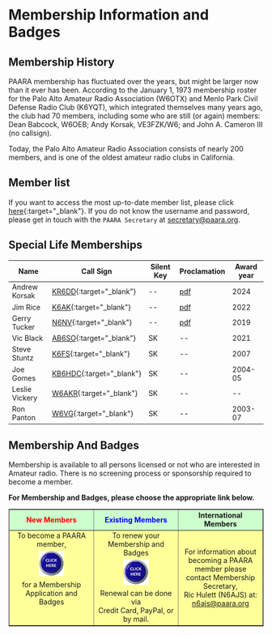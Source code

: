 # Membership Information and Badges

## Membership History

PAARA membership has fluctuated over the years, but might be larger now than it ever has been. According to the January 1, 1973 membership roster for the Palo Alto Amateur Radio Association (W6OTX) and Menlo Park Civil Defense Radio Club (K6YQT), which integrated themselves many years ago, the club had 70 members, including some who are still (or again) members: Dean Babcock, W6OEB; Andy Korsak, VE3FZK/W6; and John A. Cameron III (no callsign).

Today, the Palo Alto Amateur Radio Association consists of nearly 200 members, and is one of the oldest amateur radio clubs in California.

## Member list

If you want to access the most up-to-date member list, please click [here](https://forms.gle/59r9LmEgWiwoJ7TBA){:target="_blank"}. If you do not know the username and password, please get in touch with the `PAARA Secretary` at <secretary@paara.org>.


## Special Life Memberships

| Name | Call Sign | Silent Key | Proclamation | Award year |
|------|-----------|------------|--------------|------------|
| Andrew Korsak | [KR6DD](https://www.qrz.com/db/KR6DD){:target="_blank"} | -- | [pdf](/membership/Andy_Korsak_proclamation.pdf) | 2024 |
| Jim Rice | [K6AK](https://www.qrz.com/db/K6AK){:target="_blank"} | -- | [pdf](/membership/Jim_Rice_proclamation2.pdf) | 2022 |
| Gerry Tucker | [N6NV](https://www.qrz.com/db/N6NV){:target="_blank"} | -- | [pdf](/membership/Gerry_proclamantion_3.pdf) | 2019 |
| Vic Black | [AB6SO](https://www.qrz.com/db/AB6SO){:target="_blank"} | SK | -- |2021 |
| Steve Stuntz | [K6FS](https://www.qrz.com/db/K6FS){:target="_blank"} | SK | -- |2007 |
| Joe Gomes | [KB6HDC](https://www.qrz.com/db/KB6HDC){:target="_blank"} | SK | -- | 2004-05 |
| Leslie Vickery | [W6AKR](https://www.qrz.com/db/W6AKR){:target="_blank"} | SK | -- | -- |
| Ron Panton | [W6VG](https://www.qrz.com/db/W6VG){:target="_blank"} | SK | -- | 2003-07 |

## Membership And Badges

Membership is available to all persons licensed or not who are interested in Amateur radio. There is no screening process or sponsorship required to become a member.

**For Membership and Badges, please choose the appropriate link below.**

<table align="center" border="1" cellpadding="0" cellspacing="0" style="border-collapse:collapse" width="640">
	<tbody>
		<tr>
			<td bgcolor="#CCFFCC" height="30">
			<div align="center"><span style="color:red;font-weight:bold;">New Members</span></div>
			</td>
			<td bgcolor="#CCFFCC">
			<div align="center"><span style="color:blue;font-weight:bold;">Existing Members</span></div>
			</td>
			<td bgcolor="#CCFFCC">
			<div align="center"><span style="font-weight:bold;">International Members</span></div>
			</td>
		</tr>
		<tr>
			<td bgcolor="#FFFF99" valign="top" width="33%">
			<div align="center"><span>To become a PAARA member,</span><br />
			<a href="/membership/new.html"><img border="0" height="50" src="/images/clickhere-70.png" vspace="5" width="50" alt="button" /></a><br />
			<span class="tahoma-14">for a Membership Application and Badges</span></div>
			</td>
			<td bgcolor="#FFFF99" valign="top" width="33%">
			<div align="center"><span>To renew your Membership and Badges</span><br />
			<a href="/membership/current.html"><img border="0" height="50" src="/images/clickhere-70.png" vspace="5" width="50" alt="button" /></a><br />
			<span class="tahoma-14">Renewal can be done via<br />
			Credit Card, PayPal, or by mail.</span></div>
			</td>
			<td bgcolor="#FFFF99" valign="middle" width="33%">
			<div align="center"><span>For information about becoming a PAARA member please contact Membership Secretary, </span><br />
			<span class="color:blue">Ric Hulett (N6AJS) at:<br />
			<a href="mailto:n6ajs@paara.org">n6ajs@paara.org</a></span></div>
			</td>
		</tr>
	</tbody>
</table>
